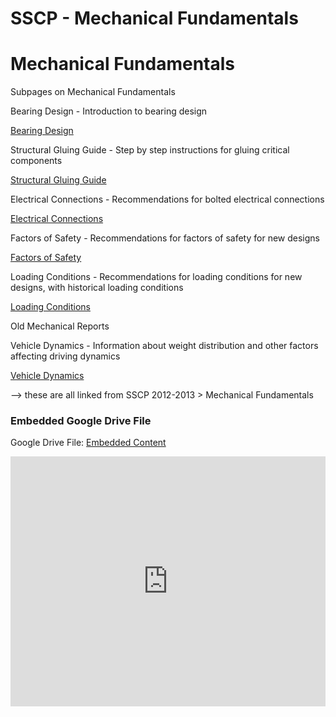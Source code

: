 # SSCP - Mechanical Fundamentals

# Mechanical Fundamentals

Subpages on Mechanical Fundamentals

Bearing Design - Introduction to bearing design

[Bearing Design](/stanford.edu/testduplicationsscp/home/sscp-2012-2013/mechanical-2012-2013/mechanical-fundamentals/bearing-design)

Structural Gluing Guide - Step by step instructions for gluing critical components

[Structural Gluing Guide](/stanford.edu/testduplicationsscp/home/sscp-2012-2013/composites-2012-2013/structural-bonding-guide)

Electrical Connections - Recommendations for bolted electrical connections

[Electrical Connections](/stanford.edu/testduplicationsscp/home/sscp-2012-2013/mechanical-2012-2013/mechanical-fundamentals/electrical-connections)

Factors of Safety - Recommendations for factors of safety for new designs

[Factors of Safety](/stanford.edu/testduplicationsscp/home/sscp-2012-2013/mechanical-2012-2013/mechanical-fundamentals/factors-of-safety)

Loading Conditions - Recommendations for loading conditions for new designs, with historical loading conditions

[Loading Conditions](/stanford.edu/testduplicationsscp/home/sscp-2012-2013/mechanical-2012-2013/mechanical-fundamentals/loading-conditions)

Old Mechanical Reports

Vehicle Dynamics - Information about weight distribution and other factors affecting driving dynamics

[Vehicle Dynamics](/stanford.edu/testduplicationsscp/home/sscp-2012-2013/mechanical-2012-2013/mechanical-fundamentals/vehicle-dynamics-weight-balance)

--> these are all linked from SSCP 2012-2013 > Mechanical Fundamentals

[](https://drive.google.com/folderview?id=1ezmMalj32ML4QpUtxBSyOKB8RN_l2S3I)

### Embedded Google Drive File

Google Drive File: [Embedded Content](https://drive.google.com/embeddedfolderview?id=1ezmMalj32ML4QpUtxBSyOKB8RN_l2S3I#list)

<iframe width="100%" height="400" src="https://drive.google.com/embeddedfolderview?id=1ezmMalj32ML4QpUtxBSyOKB8RN_l2S3I#list" frameborder="0"></iframe>

